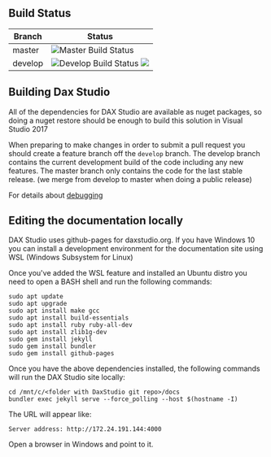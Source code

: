 ## Build Status

| Branch | Status |
|---|---|
| master | ![Master Build Status](https://ci.appveyor.com/api/projects/status/sl6fd3oelckihp3p?svg=true) |
| develop | ![Develop Build Status](https://ci.appveyor.com/api/projects/status/sl6fd3oelckihp3p/branch/develop?svg=true) ![](https://img.shields.io/appveyor/tests/darrengosbell/daxstudio/develop.svg?style=flat-square) |

## Building Dax Studio

All of the dependencies for DAX Studio are available as nuget packages, 
so doing a nuget restore should be enough to build this solution in Visual Studio 2017

When preparing to make changes in order to submit a pull request you should create a feature
branch off the `develop` branch. The develop branch contains the current development build of the code
including any new features. The master branch only contains the code for the last stable release. 
(we merge from develop to master when doing a public release)

For details about [debugging](debugging)

## Editing the documentation locally

DAX Studio uses github-pages for daxstudio.org. If you have Windows 10 you can install a development
environment for the documentation site using WSL (Windows Subsystem for Linux)

Once you've added the WSL feature and installed an Ubuntu distro you need to open a BASH shell
and run the following commands:

```
sudo apt update
sudo apt upgrade
sudo apt install make gcc
sudo apt install build-essentials
sudo apt install ruby ruby-all-dev
sudo apt install zlib1g-dev
sudo gem install jekyll
sudo gem install bundler
sudo gem install github-pages 
```

Once you have the above dependencies installed, 
the following commands will run the DAX Studio site locally:
```
cd /mnt/c/<folder with DaxStudio git repo>/docs
bundler exec jekyll serve --force_polling --host $(hostname -I)
```

The URL will appear like:
```
Server address: http://172.24.191.144:4000
```

Open a browser in Windows and point to it.
